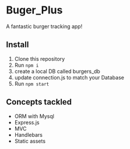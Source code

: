 # Buger_Plus

A fantastic burger tracking app!

## Install

1. Clone this repository
2. Run `npm i`
3. create a local DB called burgers_db
4. update connection.js to match your Database
3. Run `npm start`

## Concepts tackled

- ORM with Mysql
- Express.js
- MVC
- Handlebars
- Static assets